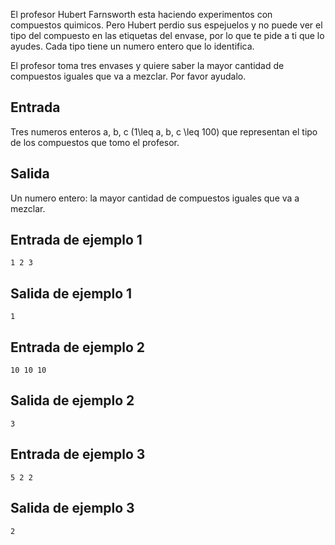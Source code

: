El profesor Hubert Farnsworth esta haciendo experimentos con compuestos quimicos. Pero Hubert perdio sus espejuelos y no puede ver el tipo del compuesto en las etiquetas del envase, por lo que te pide a ti que lo ayudes. Cada tipo tiene un numero entero que lo identifica.



El profesor toma tres envases y quiere saber la mayor cantidad de compuestos iguales que va a mezclar. Por favor ayudalo.



## Entrada



Tres numeros enteros a, b, c (1\leq a, b, c \leq 100) que representan el tipo de los compuestos que tomo el profesor.



## Salida



Un numero entero: la mayor cantidad de compuestos iguales que va a mezclar.



## Entrada de ejemplo 1



```
1 2 3
```


## Salida de ejemplo 1



```
1
```


## Entrada de ejemplo 2



```
10 10 10
```


## Salida de ejemplo 2



```
3
```


## Entrada de ejemplo 3



```
5 2 2
```


## Salida de ejemplo 3



```
2
```


